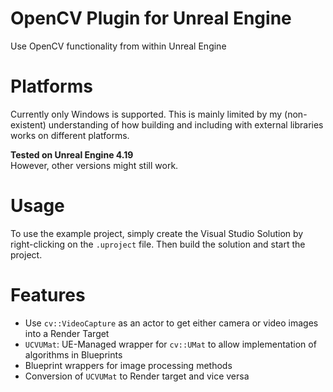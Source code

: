 # OpenCV Plugin for Unreal Engine
Use OpenCV functionality from within Unreal Engine

# Platforms
Currently only Windows is supported. This is mainly limited by my (non-existent) understanding of how building and including with external libraries works on different platforms.

**Tested on Unreal Engine 4.19** <br/>
However, other versions might still work.

# Usage
To use the example project, simply create the Visual Studio Solution by right-clicking on the `.uproject` file.
Then build the solution and start the project.

# Features
 * Use `cv::VideoCapture` as an actor to get either camera or video images into a Render Target
 * `UCVUMat`: UE-Managed wrapper for `cv::UMat` to allow implementation of algorithms in Blueprints
 * Blueprint wrappers for image processing methods
 * Conversion of `UCVUMat` to Render target and vice versa